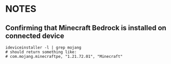 # NOTES

## Confirming that Minecraft Bedrock is installed on connected device

```shell
ideviceinstaller -l | grep mojang
# should return something like:
# com.mojang.minecraftpe, "1.21.72.01", "Minecraft"
```
